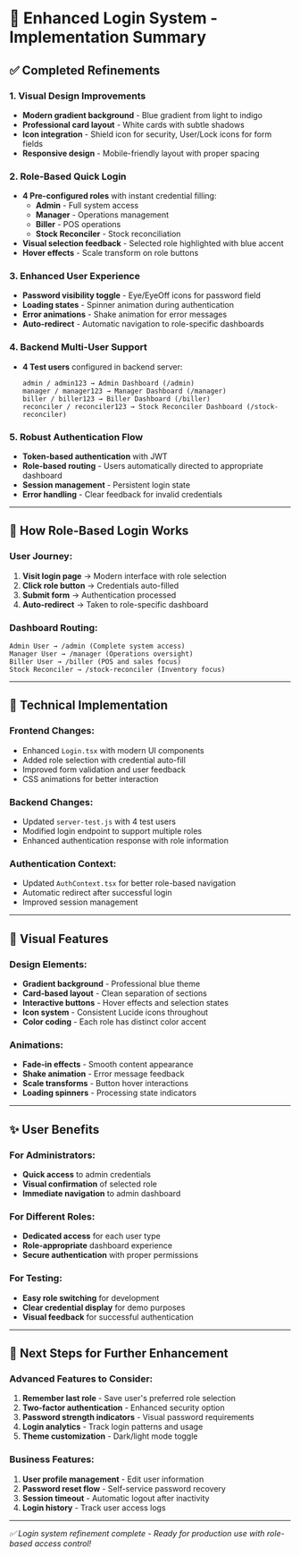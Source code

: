 # 🔐 Enhanced Login System - Implementation Summary

## ✅ **Completed Refinements**

### **1. Visual Design Improvements**
- **Modern gradient background** - Blue gradient from light to indigo
- **Professional card layout** - White cards with subtle shadows
- **Icon integration** - Shield icon for security, User/Lock icons for form fields
- **Responsive design** - Mobile-friendly layout with proper spacing

### **2. Role-Based Quick Login**
- **4 Pre-configured roles** with instant credential filling:
  - **Admin** - Full system access
  - **Manager** - Operations management
  - **Biller** - POS operations  
  - **Stock Reconciler** - Stock reconciliation
- **Visual selection feedback** - Selected role highlighted with blue accent
- **Hover effects** - Scale transform on role buttons

### **3. Enhanced User Experience**
- **Password visibility toggle** - Eye/EyeOff icons for password field
- **Loading states** - Spinner animation during authentication
- **Error animations** - Shake animation for error messages
- **Auto-redirect** - Automatic navigation to role-specific dashboards

### **4. Backend Multi-User Support**
- **4 Test users** configured in backend server:
  ```
  admin / admin123 → Admin Dashboard (/admin)
  manager / manager123 → Manager Dashboard (/manager)
  biller / biller123 → Biller Dashboard (/biller)
  reconciler / reconciler123 → Stock Reconciler Dashboard (/stock-reconciler)
  ```

### **5. Robust Authentication Flow**
- **Token-based authentication** with JWT
- **Role-based routing** - Users automatically directed to appropriate dashboard
- **Session management** - Persistent login state
- **Error handling** - Clear feedback for invalid credentials

---

## 🎯 **How Role-Based Login Works**

### **User Journey:**
1. **Visit login page** → Modern interface with role selection
2. **Click role button** → Credentials auto-filled
3. **Submit form** → Authentication processed
4. **Auto-redirect** → Taken to role-specific dashboard

### **Dashboard Routing:**
```
Admin User → /admin (Complete system access)
Manager User → /manager (Operations oversight)  
Biller User → /biller (POS and sales focus)
Stock Reconciler → /stock-reconciler (Inventory focus)
```

---

## 🔧 **Technical Implementation**

### **Frontend Changes:**
- Enhanced `Login.tsx` with modern UI components
- Added role selection with credential auto-fill
- Improved form validation and user feedback
- CSS animations for better interaction

### **Backend Changes:**
- Updated `server-test.js` with 4 test users
- Modified login endpoint to support multiple roles
- Enhanced authentication response with role information

### **Authentication Context:**
- Updated `AuthContext.tsx` for better role-based navigation
- Automatic redirect after successful login
- Improved session management

---

## 🎨 **Visual Features**

### **Design Elements:**
- **Gradient background** - Professional blue theme
- **Card-based layout** - Clean separation of sections
- **Interactive buttons** - Hover effects and selection states
- **Icon system** - Consistent Lucide icons throughout
- **Color coding** - Each role has distinct color accent

### **Animations:**
- **Fade-in effects** - Smooth content appearance
- **Shake animation** - Error message feedback
- **Scale transforms** - Button hover interactions
- **Loading spinners** - Processing state indicators

---

## ✨ **User Benefits**

### **For Administrators:**
- **Quick access** to admin credentials
- **Visual confirmation** of selected role
- **Immediate navigation** to admin dashboard

### **For Different Roles:**
- **Dedicated access** for each user type
- **Role-appropriate** dashboard experience
- **Secure authentication** with proper permissions

### **For Testing:**
- **Easy role switching** for development
- **Clear credential display** for demo purposes
- **Visual feedback** for successful authentication

---

## 🚀 **Next Steps for Further Enhancement**

### **Advanced Features to Consider:**
1. **Remember last role** - Save user's preferred role selection
2. **Two-factor authentication** - Enhanced security option
3. **Password strength indicators** - Visual password requirements
4. **Login analytics** - Track login patterns and usage
5. **Theme customization** - Dark/light mode toggle

### **Business Features:**
1. **User profile management** - Edit user information
2. **Password reset flow** - Self-service password recovery
3. **Session timeout** - Automatic logout after inactivity
4. **Login history** - Track user access logs

---

*✅ Login system refinement complete - Ready for production use with role-based access control!*

